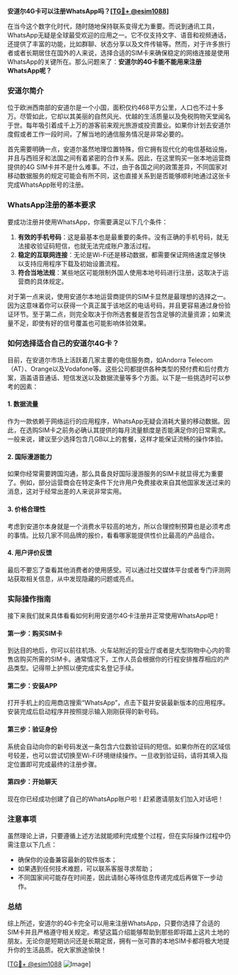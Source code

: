 **安道尔4G卡可以注册WhatsApp吗？[[TG💪+ @esim1088](https://t.me/s/esim1088)]**

在当今这个数字化时代，随时随地保持联系变得尤为重要。而说到通讯工具，WhatsApp无疑是全球最受欢迎的应用之一。它不仅支持文字、语音和视频通话，还提供了丰富的功能，比如群聊、状态分享以及文件传输等。然而，对于许多旅行者或者长期居住在国外的人来说，选择合适的SIM卡来确保稳定的网络连接是使用WhatsApp的关键所在。那么问题来了：**安道尔的4G卡能不能用来注册WhatsApp呢？**

### 安道尔简介

位于欧洲西南部的安道尔是一个小国，面积仅约468平方公里，人口也不过十多万。尽管如此，它却以其美丽的自然风光、优越的生活质量以及免税购物天堂闻名于世。每年吸引着成千上万的游客前来观光旅游或投资置业。如果你计划去安道尔度假或者工作一段时间，了解当地的通信服务情况是非常必要的。

首先需要明确一点，安道尔虽然地理位置特殊，但它拥有现代化的电信基础设施，并且与西班牙和法国之间有着紧密的合作关系。因此，在这里购买一张本地运营商提供的4G SIM卡并不是什么难事。不过，由于各国之间的政策差异，不同国家对移动数据服务的规定可能会有所不同，这也直接关系到是否能够顺利地通过这张卡完成WhatsApp账号的注册。

### WhatsApp注册的基本要求

要成功注册并使用WhatsApp，你需要满足以下几个条件：

1. **有效的手机号码**：这是最基本也是最重要的条件。没有正确的手机号码，就无法接收验证码短信，也就无法完成账户激活过程。
2. **稳定的互联网连接**：无论是Wi-Fi还是移动数据，都需要保证网络速度足够快以支持应用程序下载及初始设置流程。
3. **符合当地法规**：某些地区可能限制外国人使用本地号码进行注册，这取决于运营商的具体规定。

对于第一点来说，使用安道尔本地运营商提供的SIM卡显然是最理想的选择之一。因为这意味着你可以获得一个真正属于该地区的电话号码，并且更容易通过身份验证环节。至于第二点，则完全取决于你所选套餐是否包含足够的流量资源；如果流量不足，即使有好的信号覆盖也可能影响体验效果。

### 如何选择适合自己的安道尔4G卡？

目前，在安道尔市场上活跃着几家主要的电信服务商，如Andorra Telecom（AT）、Orange以及Vodafone等。这些公司都提供各种类型的预付费和后付费方案，涵盖语音通话、短信发送以及数据流量等多个方面。以下是一些挑选时可以参考的因素：

#### 1. 数据流量
作为一款依赖于网络运行的应用程序，WhatsApp无疑会消耗大量的移动数据。因此，在选购SIM卡之前务必确认其提供的每月流量额度是否能满足你的日常需求。一般来说，建议至少选择包含几GB以上的套餐，这样才能保证流畅的操作体验。

#### 2. 国际漫游能力
如果你经常需要跨国沟通，那么具备良好国际漫游服务的SIM卡就显得尤为重要了。例如，部分运营商会在特定条件下允许用户免费接收来自其他国家发送过来的消息，这对于经常出差的人来说非常实用。

#### 3. 价格合理性
考虑到安道尔本身就是一个消费水平较高的地方，所以合理控制预算也是必须考虑的事情。比较几家不同品牌的报价，看看哪家能提供性价比最高的产品组合。

#### 4. 用户评价反馈
最后不要忘了查看其他消费者的使用感受。可以通过社交媒体平台或者专门评测网站获取相关信息，从中发现隐藏的问题或亮点。

### 实际操作指南

接下来我们就来具体看看如何利用安道尔4G卡注册并正常使用WhatsApp吧！

#### 第一步：购买SIM卡
到达目的地后，你可以前往机场、火车站附近的营业厅或者是大型购物中心内的零售店购买所需的SIM卡。通常情况下，工作人员会根据你的行程安排推荐相应的产品类型。记得带上护照以便完成实名登记手续。

#### 第二步：安装APP
打开手机上的应用商店搜索“WhatsApp”，点击下载并安装最新版本的应用程序。安装完成后启动程序并按照提示输入刚刚获得的新号码。

#### 第三步：验证身份
系统会自动向你的新号码发送一条包含六位数验证码的短信。如果你所在的区域信号较差，也可以尝试切换至Wi-Fi环境继续操作。一旦收到验证码，请将其填入指定位置即可完成最终的注册步骤。

#### 第四步：开始聊天
现在你已经成功创建了自己的WhatsApp账户啦！赶紧邀请朋友们加入对话吧！

### 注意事项

虽然理论上讲，只要遵循上述方法就能顺利完成整个过程，但在实际操作过程中仍需注意以下几点：

- 确保你的设备兼容最新的软件版本；
- 如果遇到任何技术难题，可以联系客服寻求帮助；
- 不同国家间可能存在时间差，因此请耐心等待信息传递完成后再做下一步动作。

### 总结

综上所述，安道尔的4G卡完全可以用来注册WhatsApp，只要你选择了合适的SIM卡并且严格遵守相关规定。希望这篇介绍能够帮助到那些即将踏上这片土地的朋友。无论你是短期访问还是长期定居，拥有一张可靠的本地SIM卡都将极大地提升你的生活品质。祝大家旅途愉快！

[[TG💪+ @esim1088](https://t.me/s/esim1088) ![Image](https://i.postimg.cc/4NQfJmqS/Snipaste-2025-05-13-00-14-12.png)]